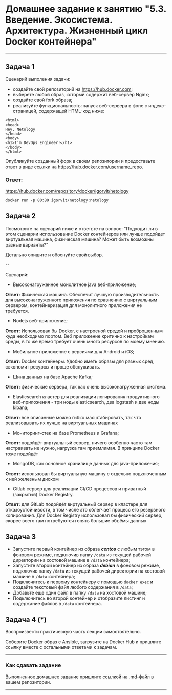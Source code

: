 
# Домашнее задание к занятию "5.3. Введение. Экосистема. Архитектура. Жизненный цикл Docker контейнера"

---

## Задача 1

Сценарий выполения задачи:

- создайте свой репозиторий на https://hub.docker.com;
- выберете любой образ, который содержит веб-сервер Nginx;
- создайте свой fork образа;
- реализуйте функциональность:
запуск веб-сервера в фоне с индекс-страницей, содержащей HTML-код ниже:
```
<html>
<head>
Hey, Netology
</head>
<body>
<h1>I’m DevOps Engineer!</h1>
</body>
</html>
```
Опубликуйте созданный форк в своем репозитории и предоставьте ответ в виде ссылки на https://hub.docker.com/username_repo.

### **Ответ:**
https://hub.docker.com/repository/docker/igorvit/netology
```
docker run -p 80:80 igorvit/netology:netology
```

## Задача 2

Посмотрите на сценарий ниже и ответьте на вопрос:
"Подходит ли в этом сценарии использование Docker контейнеров или лучше подойдет виртуальная машина, физическая машина? Может быть возможны разные варианты?"

Детально опишите и обоснуйте свой выбор.

--

Сценарий:

- Высоконагруженное монолитное java веб-приложение;

**Ответ:** Физическая машина. Обеспечит лучшую производительность для высоконагруженного приложения по сравнению с виртуальным сервером, контейнеризация для монолитного приложения не требуется.

- Nodejs веб-приложение;

**Ответ:** Использовал бы Docker, с настроеной средой и проброшенным куда необходимо портом. Веб приложение критично к настройкам среды, в то же время требует очень много ресурсов по моему мнению.

- Мобильное приложение c версиями для Android и iOS;

**Ответ:** Docker контейнеры. Удобно иметь образы для разных сред, сэкономит ресурсы и проще обслуживать.

- Шина данных на базе Apache Kafka;

**Ответ:** физические сервера, так как очень высоконагруженная система.

- Elasticsearch кластер для реализации логирования продуктивного веб-приложения - три ноды elasticsearch, два logstash и две ноды kibana;

**Ответ:** все описанные можно гибко масштабировать, так что реализовывать их лучше на виртуальных машинах

- Мониторинг-стек на базе Prometheus и Grafana;

**Ответ:** подойдёт виртуальный сервер, ничего особенно часто там настраивать не нужно, нагрузка там приемлимая. В принципе Docker тоже подойдёт

- MongoDB, как основное хранилище данных для java-приложения;

**Ответ:** использовал бы виртуальную машину с отдельно подключенным к ней железным диском

- Gitlab сервер для реализации CI/CD процессов и приватный (закрытый) Docker Registry.

**Ответ:** для GitLab подойдёт виртуальный сервер в кластере для отказоустойчивости, в том числе это облегчает процесс его резервного копирования. Для Docker Registry использовал бы физический сервер, скорее всего там потребуются гонять большие объёмы данных

## Задача 3

- Запустите первый контейнер из образа ***centos*** c любым тэгом в фоновом режиме, подключив папку ```/data``` из текущей рабочей директории на хостовой машине в ```/data``` контейнера;
- Запустите второй контейнер из образа ***debian*** в фоновом режиме, подключив папку ```/data``` из текущей рабочей директории на хостовой машине в ```/data``` контейнера;
- Подключитесь к первому контейнеру с помощью ```docker exec``` и создайте текстовый файл любого содержания в ```/data```;
- Добавьте еще один файл в папку ```/data``` на хостовой машине;
- Подключитесь во второй контейнер и отобразите листинг и содержание файлов в ```/data``` контейнера.

## Задача 4 (*)

Воспроизвести практическую часть лекции самостоятельно.

Соберите Docker образ с Ansible, загрузите на Docker Hub и пришлите ссылку вместе с остальными ответами к задачам.


---

### Как cдавать задание

Выполненное домашнее задание пришлите ссылкой на .md-файл в вашем репозитории.

---
